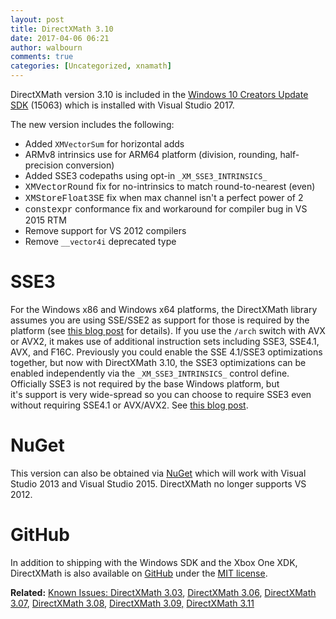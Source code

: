 ```yaml
---
layout: post
title: DirectXMath 3.10
date: 2017-04-06 06:21
author: walbourn
comments: true
categories: [Uncategorized, xnamath]
---
```

DirectXMath version 3.10 is included in the <a href="https://blogs.msdn.microsoft.com/chuckw/2017/04/06/windows-10-creators-update-sdk/">Windows 10 Creators Update SDK</a> (15063) which is installed with Visual Studio 2017.

The new version includes the following:
<ul>
 	<li>Added <code>XMVectorSum</code> for horizontal adds</li>
 	<li>ARMv8 intrinsics use for ARM64 platform (division, rounding, half-precision conversion)</li>
 	<li>Added SSE3 codepaths using opt-in <code>_XM_SSE3_INTRINSICS_</code></li>
 	<li><span style="font-family: Courier New">XMVectorRound</span> fix for no-intrinsics to match round-to-nearest (even)</li>
 	<li><span style="font-family: Courier New">XMStoreFloat3SE</span> fix when max channel isn't a perfect power of 2</li>
 	<li><span style="font-family: Courier New">constexpr</span> conformance fix and workaround for compiler bug in VS 2015 RTM</li>
 	<li>Remove support for VS 2012 compilers</li>
 	<li>Remove <code>__vector4i</code> deprecated type</li>
</ul>
<h1>SSE3</h1>
For the Windows x86 and Windows x64 platforms, the DirectXMath library assumes you are using SSE/SSE2 as support for those is required by the platform (see <a href="https://blogs.msdn.microsoft.com/chuckw/2012/09/11/directxmath-sse-sse2-and-arm-neon/">this blog post</a> for details). If you use the <code>/arch</code> switch with AVX or AVX2, it makes use of additional instruction sets including SSE3, SSE4.1, AVX, and F16C. Previously you could enable the SSE 4.1/SSE3 optimizations together, but now with DirectXMath 3.10, the SSE3 optimizations can be enabled independently via the <code>_XM_SSE3_INTRINSICS_</code> control define. Officially SSE3 is not required by the base Windows platform, but it's support is very wide-spread so you can choose to require SSE3 even without requiring SSE4.1 or AVX/AVX2. See <a href="https://blogs.msdn.microsoft.com/chuckw/2012/09/11/directxmath-sse3-and-ssse3/">this blog post</a>.
<h1>NuGet</h1>
This version can also be obtained via <a href="https://www.nuget.org/packages/directxmath/3.1.0">NuGet</a> which will work with Visual Studio 2013 and Visual Studio 2015. DirectXMath no longer supports VS 2012.
<h1>GitHub</h1>
In addition to shipping with the Windows SDK and the Xbox One XDK, DirectXMath is also available on <a href="https://github.com/Microsoft/DirectXMath">GitHub</a> under the <a href="https://opensource.org/licenses/MIT">MIT license</a>.

<b>Related:</b> <a href="http://blogs.msdn.com/b/chuckw/archive/2013/03/06/known-issues-directxmath-3-03.aspx"><span>Known Issues: DirectXMath 3.03</span></a>, <a href="http://blogs.msdn.com/b/chuckw/archive/2013/10/24/directxmath-3-06.aspx"><span>DirectXMath 3.06</span></a>, <a href="https://blogs.msdn.microsoft.com/chuckw/2015/04/29/directxmath-3-07/">DirectXMath 3.07</a>, <a href="https://blogs.msdn.microsoft.com/chuckw/2015/12/01/directxmath-3-08/">DirectXMath 3.08</a>, <a href="https://blogs.msdn.microsoft.com/chuckw/2016/08/02/directxmath-3-09/">DirectXMath 3.09,</a> <a href="https://blogs.msdn.microsoft.com/chuckw/2017/06/28/directxmath-3-11/">DirectXMath 3.11</a>
